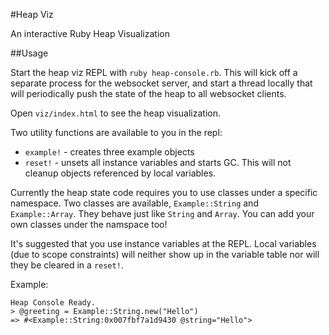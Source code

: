 #Heap Viz

An interactive Ruby Heap Visualization

##Usage

Start the heap viz REPL with `ruby heap-console.rb`. This will kick off a separate process for the websocket server, and start a thread locally that will periodically push the state of the heap to all websocket clients.

Open `viz/index.html` to see the heap visualization.

Two utility functions are available to you in the repl:

 * `example!` - creates three example objects
 * `reset!` - unsets all instance variables and starts GC. This will not cleanup objects referenced by local variables.

Currently the heap state code requires you to use classes under a specific namespace. Two classes are available, `Example::String` and `Example::Array`. They behave just like `String` and `Array`. You can add your own classes under the namspace too!

It's suggested that you use instance variables at the REPL. Local variables (due to scope constraints) will neither show up in the variable table nor will they be cleared in a `reset!`.

Example:

```
Heap Console Ready.
> @greeting = Example::String.new("Hello")
=> #<Example::String:0x007fbf7a1d9430 @string="Hello">
```